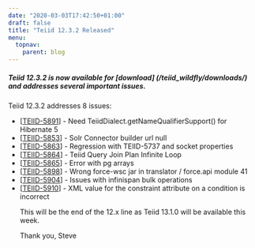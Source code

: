 ```yaml
---
date: "2020-03-03T17:42:50+01:00"
draft: false
title: "Teiid 12.3.2 Released"
menu:
  topnav:
    parent: blog
---
```


##### Teiid 12.3.2 is now available for [download] (/teiid_wildfly/downloads/) and addresses several important issues.

<!--more-->

Teiid 12.3.2 addresses 8 issues:

<ul>
<li>[<a href='https://issues.redhat.com/browse/TEIID-5891'>TEIID-5891</a>] -         Need TeiidDialect.getNameQualifierSupport() for Hibernate 5
</li>
<li>[<a href='https://issues.redhat.com/browse/TEIID-5853'>TEIID-5853</a>] -         Solr Connector builder url null
</li>
<li>[<a href='https://issues.redhat.com/browse/TEIID-5863'>TEIID-5863</a>] -         Regression with TEIID-5737 and socket properties
</li>
<li>[<a href='https://issues.redhat.com/browse/TEIID-5864'>TEIID-5864</a>] -         Teiid Query Join Plan Infinite Loop
</li>
<li>[<a href='https://issues.redhat.com/browse/TEIID-5865'>TEIID-5865</a>] -         Error with pg arrays
</li>
<li>[<a href='https://issues.redhat.com/browse/TEIID-5898'>TEIID-5898</a>] -         Wrong force-wsc jar in translator / force.api module 41
</li>
<li>[<a href='https://issues.redhat.com/browse/TEIID-5904'>TEIID-5904</a>] -         Issues with infinispan bulk operations
</li>
<li>[<a href='https://issues.redhat.com/browse/TEIID-5910'>TEIID-5910</a>] -         XML value for the constraint attribute on a condition is incorrect
</li>


This will be the end of the 12.x line as Teiid 13.1.0 will be available this week.

Thank you, Steve